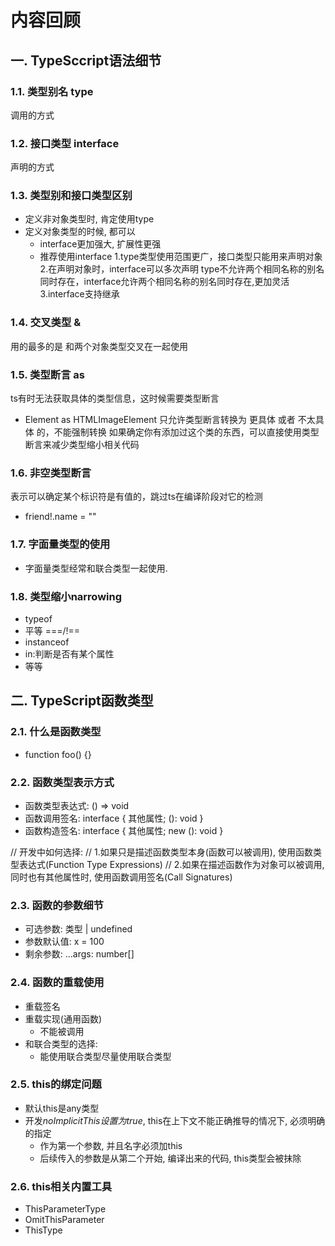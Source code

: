 # 内容回顾

## 一. TypeSccript语法细节


### 1.1. 类型别名 type
调用的方式


### 1.2. 接口类型 interface
声明的方式


### 1.3. 类型别和接口类型区别

* 定义非对象类型时, 肯定使用type
* 定义对象类型的时候, 都可以
  * interface更加强大, 扩展性更强
  * 推荐使用interface
  1.type类型使用范围更广，接口类型只能用来声明对象
  2.在声明对象时，interface可以多次声明
  type不允许两个相同名称的别名同时存在，interface允许两个相同名称的别名同时存在,更加灵活
  3.interface支持继承



### 1.4. 交叉类型 &
用的最多的是 和两个对象类型交叉在一起使用




### 1.5. 类型断言 as
ts有时无法获取具体的类型信息，这时候需要类型断言
* Element as HTMLImageElement
只允许类型断言转换为 更具体 或者 不太具体 的，不能强制转换
如果确定你有添加过这个类的东西，可以直接使用类型断言来减少类型缩小相关代码




### 1.6. 非空类型断言 
表示可以确定某个标识符是有值的，跳过ts在编译阶段对它的检测
* friend!.name = ""





### 1.7. 字面量类型的使用

* 字面量类型经常和联合类型一起使用.





### 1.8. 类型缩小narrowing

*  typeof
*  平等 ===/!==
*  instanceof
*  in:判断是否有某个属性
*  等等





## 二. TypeScript函数类型

### 2.1. 什么是函数类型

* function foo() {}





### 2.2. 函数类型表示方式

* 函数类型表达式: () => void
* 函数调用签名: interface { 其他属性; (): void }
* 函数构造签名: interface { 其他属性; new (): void }

// 开发中如何选择:
// 1.如果只是描述函数类型本身(函数可以被调用), 使用函数类型表达式(Function Type Expressions)
// 2.如果在描述函数作为对象可以被调用, 同时也有其他属性时, 使用函数调用签名(Call Signatures)


### 2.3. 函数的参数细节

* 可选参数: 类型 | undefined
* 参数默认值: x = 100
* 剩余参数: ...args: number[]



### 2.4. 函数的重载使用

* 重载签名
* 重载实现(通用函数)
  * 不能被调用
* 和联合类型的选择:
  * 能使用联合类型尽量使用联合类型



### 2.5. this的绑定问题

* 默认this是any类型
* 开发*noImplicitThis设置为true*, this在上下文不能正确推导的情况下, 必须明确的指定
  * 作为第一个参数, 并且名字必须加this
  * 后续传入的参数是从第二个开始, 编译出来的代码, this类型会被抹除



### 2.6. this相关内置工具

* ThisParameterType
* OmitThisParameter
* ThisType


